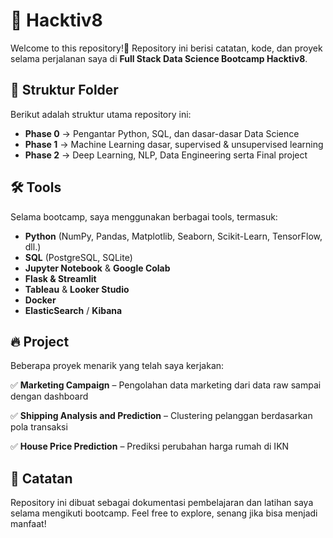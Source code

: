 # 🚀 Hacktiv8

Welcome to this repository!🎉 Repository ini berisi catatan, kode, dan proyek selama perjalanan saya di **Full Stack Data Science Bootcamp Hacktiv8**.  

## 📌 Struktur Folder  
Berikut adalah struktur utama repository ini:  
- **Phase 0** → Pengantar Python, SQL, dan dasar-dasar Data Science  
- **Phase 1** → Machine Learning dasar, supervised & unsupervised learning  
- **Phase 2** → Deep Learning, NLP, Data Engineering serta Final project

## 🛠 Tools
Selama bootcamp, saya menggunakan berbagai tools, termasuk:  
- **Python** (NumPy, Pandas, Matplotlib, Seaborn, Scikit-Learn, TensorFlow, dll.)  
- **SQL** (PostgreSQL, SQLite)  
- **Jupyter Notebook** & **Google Colab**  
- **Flask & Streamlit** 
- **Tableau** & **Looker Studio** 
- **Docker**
- **ElasticSearch** / **Kibana**

## 🔥 Project  
Beberapa proyek menarik yang telah saya kerjakan:

✅ **Marketing Campaign** – Pengolahan data marketing dari data raw sampai dengan dashboard

✅ **Shipping Analysis and Prediction** – Clustering pelanggan berdasarkan pola transaksi

✅ **House Price Prediction** – Prediksi perubahan harga rumah di IKN


## 📢 Catatan  
Repository ini dibuat sebagai dokumentasi pembelajaran dan latihan saya selama mengikuti bootcamp. Feel free to explore, senang jika bisa menjadi manfaat!
